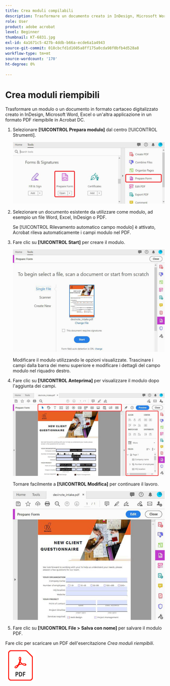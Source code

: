 ```yaml
---
title: Crea moduli compilabili
description: Trasformare un documento creato in InDesign, Microsoft Word o Excel in un modulo PDF compilabile
role: User
product: adobe acrobat
level: Beginner
thumbnail: KT-6831.jpg
exl-id: 4a1671c5-427b-4ddb-b66a-ecde6a1a4943
source-git-commit: 018cbcfd1d1605a8ff175a0cda98f0bfb4d528a8
workflow-type: tm+mt
source-wordcount: '170'
ht-degree: 0%

---
```


# Crea moduli riempibili

Trasformare un modulo o un documento in formato cartaceo digitalizzato creato in InDesign, Microsoft Word, Excel o un&#39;altra applicazione in un formato PDF riempibile in Acrobat DC.

1. Selezionare **[!UICONTROL Prepara modulo]** dal centro [!UICONTROL Strumenti].

   ![Modulo fase 1](../assets/Form_1.png)

1. Selezionare un documento esistente da utilizzare come modulo, ad esempio un file Word, Excel, InDesign o PDF.

   Se [!UICONTROL Rilevamento automatico campo modulo] è attivato, Acrobat rileva automaticamente i campi modulo nel PDF.

1. Fare clic su **[!UICONTROL Start]** per creare il modulo.

   ![Modulo Fase 2](../assets/Form_2.png)

   Modificare il modulo utilizzando le opzioni visualizzate. Trascinare i campi dalla barra dei menu superiore e modificare i dettagli del campo modulo nel riquadro destro.

1. Fare clic su **[!UICONTROL Anteprima]** per visualizzare il modulo dopo l&#39;aggiunta dei campi.

   ![Modulo fase 3](../assets/Form_3.png)

   Tornare facilmente a **[!UICONTROL Modifica]** per continuare il lavoro.

   ![Modulo 4](../assets/Form_4.png)

1. Fare clic su **[!UICONTROL File > Salva con nome]** per salvare il modulo PDF.

Fare clic per scaricare un PDF dell&#39;esercitazione *Crea moduli riempibili*.

[![Esercitazione per la creazione di moduli riempibili](../assets/acrobat_PDF_96.png)](../assets/AcrobatDCForms.pdf)
